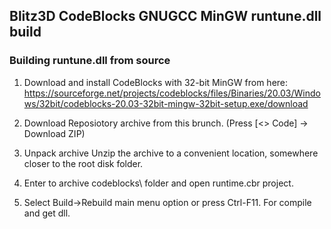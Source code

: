 ## Blitz3D CodeBlocks GNUGCC MinGW runtune.dll build

### Building runtune.dll  from source

1) Download and install CodeBlocks with 32-bit MinGW from here:
https://sourceforge.net/projects/codeblocks/files/Binaries/20.03/Windows/32bit/codeblocks-20.03-32bit-mingw-32bit-setup.exe/download

2) Download Reposiotory archive from this brunch. (Press [<> Code] -> Download ZIP)

3) Unpack archive Unzip the archive to a convenient location, somewhere closer to the root disk folder.

4) Enter to archive codeblocks\ folder and open runtime.cbr project.

5) Select Build->Rebuild main menu option or press Ctrl-F11. For compile and get dll.
